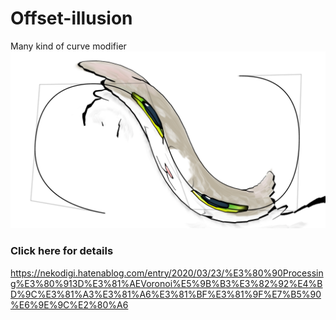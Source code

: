 # Offset-illusion
Many kind of curve modifier
![](https://github.com/Nekodigi/Images/blob/master/2020/Curve%20Modifier.png)
### Click here for details
https://nekodigi.hatenablog.com/entry/2020/03/23/%E3%80%90Processing%E3%80%913D%E3%81%AEVoronoi%E5%9B%B3%E3%82%92%E4%BD%9C%E3%81%A3%E3%81%A6%E3%81%BF%E3%81%9F%E7%B5%90%E6%9E%9C%E2%80%A6
